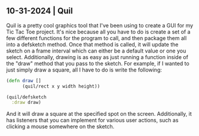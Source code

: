 ## 10-31-2024 | Quil

Quil is a pretty cool graphics tool that I've been using to create a GUI for my Tic Tac Toe project. It's nice because all you have to do is create a set of a few
different functions for the program to call, and then package them all into a defsketch method. Once that method is called, it will update the sketch on a frame interval
which can either be a default value or one you select. Additionally, drawing is as easy as just running a function inside of the "draw" method that you pass to the sketch.
For example, if I wanted to just simply draw a square, all I have to do is write the following:

```clojure
(defn draw []
      (quil/rect x y width height))

(quil/defsketch
  :draw draw)
```

And it will draw a square at the specified spot on the screen. Additionally, it has listeners that you can implement for various user actions, such as clicking a mouse somewhere on the sketch.